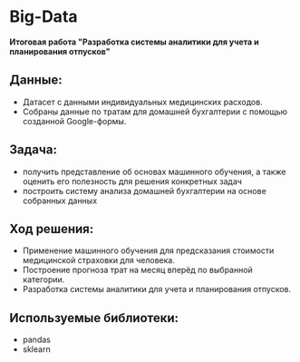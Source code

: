 # Big-Data
**Итоговая работа "Разработка системы аналитики для учета и планирования отпусков"**

## Данные:
- Датасет с данными индивидуальных медицинских расходов.
- Собраны данные по тратам для домашней бухгалтерии с помощью созданной Google-формы.

## Задача:
- получить представление об основах машинного обучения, а также оценить его полезность для решения конкретных задач
- построить систему анализа домашней бухгалтерии на основе собранных данных

## Ход решения:
- Применение машинного обучения для предсказания стоимости медицинской страховки для человека.
- Построение прогноза трат на месяц вперёд по выбранной категории.
- Разработка системы аналитики для учета и планирования отпусков.

## Используемые библиотеки:
- pandas
- sklearn


